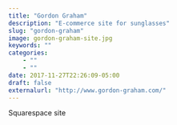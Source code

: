 ```yaml
---
title: "Gordon Graham"
description: "E-commerce site for sunglasses"
slug: "gordon-graham"
image: gordon-graham-site.jpg
keywords: ""
categories:
    - ""
    - ""
date: 2017-11-27T22:26:09-05:00
draft: false
externalurl: "http://www.gordon-graham.com/"
---
```


Squarespace site